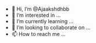 - 👋 Hi, I’m @Ajaakshdhbb
- 👀 I’m interested in ...
- 🌱 I’m currently learning ...
- 💞️ I’m looking to collaborate on ...
- 📫 How to reach me ...

<!---
Ajaakshdhbb/Ajaakshdhbb is a ✨ special ✨ repository because its `README.md` (this file) appears on your GitHub profile.
You can click the Preview link to take a look at your changes.
--->
